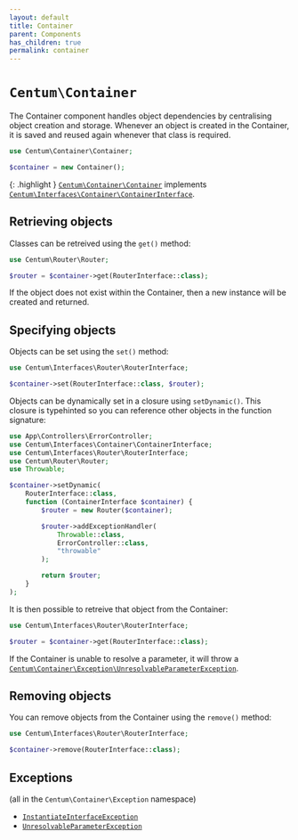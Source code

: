 ```yaml
---
layout: default
title: Container
parent: Components
has_children: true
permalink: container
---
```




# `Centum\Container`

The Container component handles object dependencies by centralising object creation and storage.
Whenever an object is created in the Container, it is saved and reused again whenever that class is required.

```php
use Centum\Container\Container;

$container = new Container();
```

{: .highlight }
[`Centum\Container\Container`](https://github.com/SidRoberts/centum/blob/development/src/Container/Container.php) implements [`Centum\Interfaces\Container\ContainerInterface`](https://github.com/SidRoberts/centum/blob/development/src/Interfaces/Container/ContainerInterface.php).



## Retrieving objects

Classes can be retreived using the `get()` method:

```php
use Centum\Router\Router;

$router = $container->get(RouterInterface::class);
```

If the object does not exist within the Container, then a new instance will be created and returned.



## Specifying objects

Objects can be set using the `set()` method:

```php
use Centum\Interfaces\Router\RouterInterface;

$container->set(RouterInterface::class, $router);
```

Objects can be dynamically set in a closure using `setDynamic()`.
This closure is typehinted so you can reference other objects in the function signature:

```php
use App\Controllers\ErrorController;
use Centum\Interfaces\Container\ContainerInterface;
use Centum\Interfaces\Router\RouterInterface;
use Centum\Router\Router;
use Throwable;

$container->setDynamic(
    RouterInterface::class,
    function (ContainerInterface $container) {
        $router = new Router($container);

        $router->addExceptionHandler(
            Throwable::class,
            ErrorController::class,
            "throwable"
        );

        return $router;
    }
);
```

It is then possible to retreive that object from the Container:

```php
use Centum\Interfaces\Router\RouterInterface;

$router = $container->get(RouterInterface::class);
```

If the Container is unable to resolve a parameter, it will throw a [`Centum\Container\Exception\UnresolvableParameterException`](https://github.com/SidRoberts/centum/blob/development/src/Container/Exception/UnresolvableParameterException.php).



## Removing objects

You can remove objects from the Container using the `remove()` method:

```php
use Centum\Interfaces\Router\RouterInterface;

$container->remove(RouterInterface::class);
```



## Exceptions

(all in the `Centum\Container\Exception` namespace)

- [`InstantiateInterfaceException`](https://github.com/SidRoberts/centum/blob/development/src/Container/Exception/InstantiateInterfaceException.php)
- [`UnresolvableParameterException`](https://github.com/SidRoberts/centum/blob/development/src/Container/Exception/UnresolvableParameterException.php)
